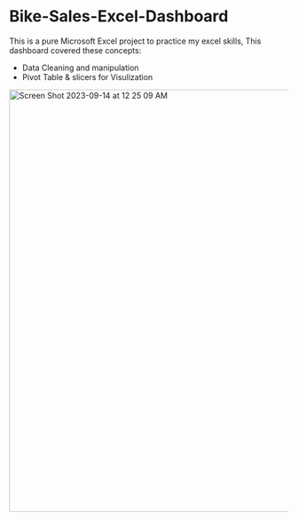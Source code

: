 # Bike-Sales-Excel-Dashboard
This is a pure Microsoft Excel project to practice my excel skills, This dashboard covered these concepts:
- Data Cleaning and manipulation
- Pivot Table & slicers for Visulization

<img width="760" alt="Screen Shot 2023-09-14 at 12 25 09 AM" src="https://github.com/yasmena20/Bike-Sales-Excel-Dashboard/assets/24322947/f468456c-54cd-4807-88b7-4be83f2b8de3">
